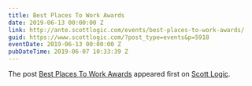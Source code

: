 ```yaml
---
title: Best Places To Work Awards
date: 2019-06-13 00:00:00 Z
link: http://ante.scottlogic.com/events/best-places-to-work-awards/
guid: https://www.scottlogic.com/?post_type=events&p=5918
eventDate: 2019-06-13 00:00:00 Z
pubDateTime: 2019-06-07 10:33:39 Z
---
```


<p>The post <a rel="nofollow" href="http://ante.scottlogic.com/events/best-places-to-work-awards/">Best Places To Work Awards</a> appeared first on <a rel="nofollow" href="http://ante.scottlogic.com">Scott Logic</a>.</p>
